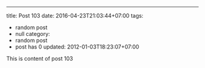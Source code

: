 ---
title: Post 103
date: 2016-04-23T21:03:44+07:00
tags:
  - random post
  - null
category:
  - random post
  - post has 0
updated: 2012-01-03T18:23:07+07:00

This is content of post 103